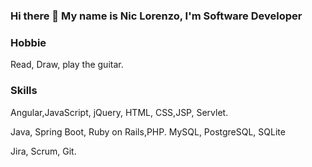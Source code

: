 ### Hi there 👋 My name is Nic Lorenzo, I'm Software Developer

### Hobbie
  Read, Draw, play the guitar.
### Skills
<!-- ### FrontEnd -->
  Angular,JavaScript, jQuery, HTML, CSS,JSP, Servlet.
<!-- ### BackEnd -->
  Java, Spring Boot, Ruby on Rails,PHP.
  MySQL, PostgreSQL, SQLite
<!--## Tools -->
  Jira, Scrum, Git.
<!-- ## Database -->
  
<!--
**r0nidev/r0nidev** is a ✨ _special_ ✨ repository because its `README.md` (this file) appears on your GitHub profile.

Here are some ideas to get you started:

- 🔭 I’m currently working on ...
- 🌱 I’m currently learning ...
- 👯 I’m looking to collaborate on ...
- 🤔 I’m looking for help with ...
- 💬 Ask me about ...
- 📫 How to reach me: ...
- 😄 Pronouns: ...
- ⚡ Fun fact: ...
-->
